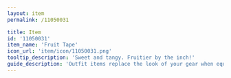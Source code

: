 ```yaml
---
layout: item
permalink: /11050031

title: Item
id: '11050031'
item_name: 'Fruit Tape'
icon_url: 'item/icon/11050031.png'
tooltip_description: 'Sweet and tangy. Fruitier by the inch!'
guide_description: 'Outfit items replace the look of your gear when equipped.'
---
```

